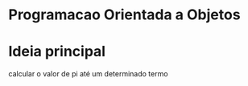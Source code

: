 # Programacao Orientada a Objetos
# Ideia principal
calcular o valor de pi até um determinado termo
